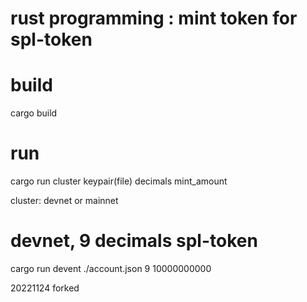 # rust programming : mint token for spl-token

# build
cargo build

# run
cargo run cluster keypair(file) decimals mint_amount

cluster: devnet or mainnet

# devnet, 9 decimals spl-token
cargo run devent ./account.json 9 10000000000

20221124 forked